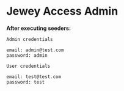 # Jewey Access Admin

__After executing seeders:__

```
Admin credentials

email: admin@test.com
password: admin
```
```
User credentials

email: test@test.com
password: test
```


